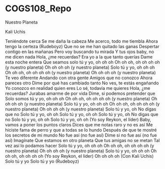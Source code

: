 # COGS108_Repo

Nuestro Planeta 

Kali Uchis

Teniéndote cerca 
Se me daña la cabeza 
Me acerco, todo me tiembla 
Ahora tengo la certeza (Rudeboyz)
Que no se me han quitado las ganas 
Despertar contigo en las mañanas 
Pero voy buscando tu mirada 
Y tus ojos baby, no me dicen nada
Hola, ¿me recuerdas? 
Era yo a la que tanto querías 
Dame esta noche entera
Que seamos solo tú y yo, oh oh oh
Oh oh oh, oh oh oh oh (y nuestro planeta)
Oh oh oh oh (y nuestro planeta)
Solo tú y yo, oh oh oh
Oh oh oh, oh oh oh oh (y nuestro planeta)
Oh oh oh oh (y nuestro planeta)
Te veo diferente 
Andando con otra gente 
Amigos que no conozco 
Ahora pareces otro
Dime por qué has cambiado tanto 
No ves, te estás engañando 
Yo conozco en realidad quien eres 
Lo sé, todavía me quieres 
Hola, ¿me recuerdas? 
Jurabas amarme de por vida 
Dime, si podemos pretender que
Solo somos tú y yo, oh oh oh
Oh oh oh, oh oh oh oh (y nuestro planeta)
Oh oh oh oh (y nuestro planeta)
Solo tú y yo, oh oh oh
Oh oh oh, oh oh oh oh (y nuestro planeta)
Oh oh oh oh (y nuestro planeta)
Solo tú y yo, oh
No digas que no 
Solo tú y yo, oh oh
Solo tú y yo, oh oh
Solo tú y yo, oh
No digas que no 
Solo tú y yo, oh oh
Solo tú y yo, oh oh (Yo soy Reykon, el líder)
Baby, vamos a poner los puntos claros 
Dices que me notas raro y no es así 
Me hiciste fama de perro y que a todas se lo hundo 
Después de que te mostré los secretos de mi mundo 
No fue así (no fue así)
Dime si no fue así (no fue así)
Imagínate 
Que estamos en otro planeta 
Que tus amigas no se metan 
Tal vez así lo podamos hacer
Solo tú y yo, oh oh oh
Oh oh oh, oh oh oh oh (y nuestro planeta)
Oh oh oh oh (y nuestro planeta)
Solo tú y yo, oh oh oh
Oh oh oh, oh oh oh oh (Yo soy Reykon, el lider)
Oh oh oh oh (Con Kali Uchis)
Solo tú y yo 
Solo tú y yo (Rudeboyz)